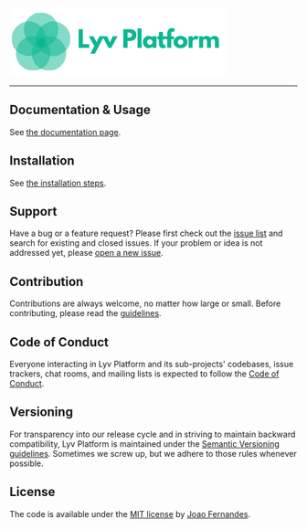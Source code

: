 ![Lyv Platform](images/lyv-platform.png)

----

## Documentation & Usage

See [the documentation page](pages/01-intro.md).


## Installation

See [the installation steps](pages/02-install.md).


## Support

Have a bug or a feature request? Please first check out the [issue list](
https://github.com/lyv-platform/docs/issues) and search for existing and closed
issues. If your problem or idea is not addressed yet, please [open a new issue](
https://github.com/lyv-platform/docs/issues/new/choose).


## Contribution

Contributions are always welcome, no matter how large or small. Before
contributing, please read the [guidelines](.github/CONTRIBUTING.md).


## Code of Conduct

Everyone interacting in Lyv Platform and its sub-projects' codebases, issue
trackers, chat rooms, and mailing lists is expected to follow the [Code of
Conduct](.github/CODE_OF_CONDUCT.md).


## Versioning

For transparency into our release cycle and in striving to maintain backward
compatibility, Lyv Platform is maintained under the [Semantic Versioning
guidelines](https://semver.org/). Sometimes we screw up, but we adhere to those
rules whenever possible.


## License

The code is available under the [MIT license](LICENSE) by [Joao Fernandes](
https://github.com/ojoaofernandes).
